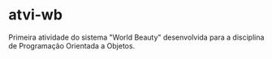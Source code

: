 # atvi-wb
Primeira atividade do sistema "World Beauty" desenvolvida para a disciplina de Programação Orientada a Objetos.
